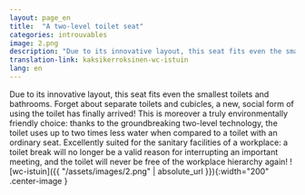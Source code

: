 ```yaml
---
layout: page_en
title:  "A two-level toilet seat"
categories: introuvables
image: 2.png
description: "Due to its innovative layout, this seat fits even the smallest toilets and bathrooms. Forget about separate toilets and cubicles, a new, social form of using the toilet has finally arrived! This is moreover a truly environmentally friendly choice: thanks to the groundbreaking two-level technology, the toilet uses up to two times less water when compared to a toilet with an ordinary seat. Excellently suited for the sanitary facilities of a workplace: a toilet break will no longer be a valid reason for interrupting an important meeting, and the toilet will never be free of the workplace hierarchy again!"
translation-link: kaksikerroksinen-wc-istuin
lang: en
---
```

Due to its innovative layout, this seat fits even the smallest toilets and bathrooms. Forget about separate toilets and cubicles, a new, social form of using the toilet has finally arrived! This is moreover a truly environmentally friendly choice: thanks to the groundbreaking two-level technology, the toilet uses up to two times less water when compared to a toilet with an ordinary seat. Excellently suited for the sanitary facilities of a workplace: a toilet break will no longer be a valid reason for interrupting an important meeting, and the toilet will never be free of the workplace hierarchy again!
![wc-istuin]({{ "/assets/images/2.png" | absolute_url }}){:width="200" .center-image }
